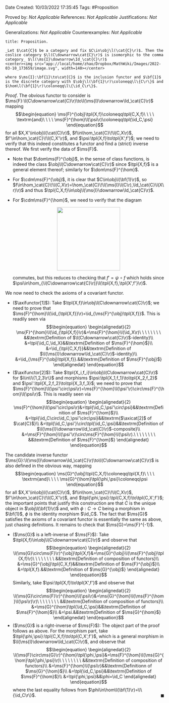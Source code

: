 <div class="topSpace"></div>

Date Created: 10/03/2022 17:35:45
Tags: #Proposition

Proved by: _Not Applicable_
References: _Not Applicable_
Justifications: _Not Applicable_

Generalizations: _Not Applicable_
Counterexamples: _Not Applicable_

``` ad-Proposition
title: Proposition.

_Let $\cat{C}$ be a category and fix $C\in\obj\l(\cat{C}\r)$. Then the coslice category $\l(C\downarrow\cat{C}\r)$ is isomorphic to the comma category_ $\l(\ms{I}\downarrow\Id_\cat{C}\r)$
<center><img src="app://local/home/zhao/Dropbox/MathWiki/Images/2022-03-10_173659/image.svg", width=140></center>

where $\ms{I}:\bf{1}\to\cat{C}$ is the inclusion functor and $\bf{1}$ is the discrete category with $\obj\l(\bf{1}\r)\coloneqq\l\{C\r\}$ and $\hom\l(\bf{1}\r)\coloneqq\l\{\id_C\r\}$.

```

_Proof_. The obvious functor to consider is $\ms{F}:\l(C\downarrow\cat{C}\r)\to\l(\ms{I}\downarrow\Id_\cat{C}\r)$ mapping
$$\begin{equation}
    \ms{F}^{\obj}\tpl{X,f}\coloneqq\tpl{C,X,f}\ \ \ \ \textrm{and}\ \ \ \ \ms{F}^{\hom}\l(\psi\r)\coloneqq\tpl{\id_C,\psi}
\end{equation}$$
for all $X,X'\in\obj\l(\cat{C}\r)$, $f\in\hom_\cat{C}\!\l(C,X\r)$, $f'\in\hom_\cat{C}\!\l(C,X'\r)$, and $\psi:\tpl{X,f}\to\tpl{X',f'}$; we need to verify that this indeed constitutes a functor and find a (strict) inverse thereof. We first verify the data of $\ms{F}$.
* Note that $\dom\ms{F}^{\obj}$, in the sense of class functions, is indeed the class $\obj\l(C\downarrow\cat{C}\r)$ since $\tpl{X,f}$ is a general element thereof; similarly for $\dom\ms{F}^{\hom}$.
* For $\cdm\ms{F}^{\obj}$, it is clear that $C\in\obj\l(\bf{1}\r)$, so $f\in\hom_\cat{C}\!\l(C,X\r)=\hom_\cat{C}\!\l(\ms{I}\l(C\r),\Id_\cat{C}\l(X\r)\r)$ and thus $\tpl{C,X,f}\in\obj\l(\ms{I}\downarrow\Id_\cat{C}\r)$.
* For $\cdm\ms{F}^{\hom}$, we need to verify that the diagram
  <center><img src="app://local/home/zhao/Dropbox/MathWiki/Images/2022-03-10_175541/image.svg", width=200></center>

    commutes, but this reduces to checking that $f'=\psi\circ f$ which holds since $\psi\in\hom_{\l(C\downarrow\cat{C}\r)}\l(\tpl{X,f},\tpl{X',f'}\r)$.

We now need to check the axioms of a covariant functor.
* ($\axifunctor[1]$): Take $\tpl{X,f}\in\obj\l(C\downarrow\cat{C}\r)$; we need to prove that $\ms{F}^{\hom}\l(\id_{\tpl{X,f}}\r)=\id_{\ms{F}^{\obj}\tpl{X,f}}$. This is readily seen via
$$\begin{equation}
    \begin{alignedat}{2}
        \ms{F}^{\hom}\l(\id_{\tpl{X,f}}\r)&=\ms{F}^{\hom}\l(\id_X\r)\ \ \ \ \ \ \ \ &&\textrm{Definition of $\l(C\downarrow\cat{C}\r)$-identity}\\
        &=\tpl{\id_C,\id_X}&&\textrm{Definition of $\ms{F}^{\hom}$}\\
        &=\id_{\tpl{C,X,f}}&&\textrm{Definition of $\l(\ms{I}\downarrow\Id_\cat{C}\r)$-identity}\\
        &=\id_{\ms{F}^{\obj}\tpl{X,f}}.&&\textrm{Definition of $\ms{F}^{\obj}$}
    \end{alignedat}
\end{equation}$$
* ($\axifunctor[2]$): Take $\tpl{X_i,f_i}\in\obj\l(C\downarrow\cat{C}\r)$ for $i\in\l\{1,2,3\r\}$ and morphisms $\psi:\tpl{X_1,f_1}\to\tpl{X_2,f_2}$ and $\psi':\tpl{X_2,f_2}\to\tpl{X_3,f_3}$; we need to prove that $\ms{F}^{\hom}\l(\psi'\circ\psi\r)=\ms{F}^{\hom}\l(\psi'\r)\circ\ms{F}^{\hom}\l(\psi\r)$. This is readily seen via
$$\begin{equation}
    \begin{alignedat}{2}
        \ms{F}^{\hom}\l(\psi'\circ\psi\r)&=\tpl{\id_C,\psi'\circ\psi}&&\textrm{Definition of $\ms{F}^{\hom}$}\\
        &=\tpl{\id_C\circ\id_C,\psi'\circ\psi}&&\textrm{$\axicat[2]$ of $\cat{C}$}\\
        &=\tpl{\id_C,\psi'}\circ\tpl{\id_C,\psi}&&\textrm{Definition of $\l(\ms{I}\downarrow\Id_\cat{C}\r)$-composite}\\
        &=\ms{F}^{\hom}\l(\psi'\r)\circ\ms{F}^{\hom}\l(\psi\r).\ \ \ \ \ \ \ \ &&\textrm{Definition of $\ms{F}^{\hom}$}
    \end{alignedat}
\end{equation}$$

The candidate inverse functor $\ms{G}:\l(\ms{I}\downarrow\Id_\cat{C}\r)\to\l(C\downarrow\cat{C}\r)$ is also defined in the obvious way, mapping
$$\begin{equation}
    \ms{G}^{\obj}\tpl{C,X,f}\coloneqq\tpl{X,f}\ \ \ \ \textrm{and}\ \ \ \ \ms{G}^{\hom}\tpl{\phi,\psi}\coloneqq\psi
\end{equation}$$
for all $X,X'\in\obj\l(\cat{C}\r)$, $f\in\hom_\cat{C}\!\l(C,X\r)$, $f'\in\hom_\cat{C}\!\l(C,X'\r)$, and $\tpl{\phi,\psi}:\tpl{C,X,f}\to\tpl{C,X',f'}$; the important points that justify this construction are that $C$ is the unique object in $\obj\l(\bf{1}\r)$ and, with $\phi:C\to C$ being a morphism in $\bf{1}$, $\phi$ is the identity morphism $\id_C$. The fact that $\ms{G}$ satisfies the axioms of a covariant functor is essentially the same as above, just chasing definitions. It remains to check that $\ms{G}=\ms{F}^{-1}$.
* ($\ms{G}$ is a left-inverse of $\ms{F}$): Take $\tpl{X,f}\in\obj\l(C\downarrow\cat{C}\r)$ and observe that
$$\begin{equation}
    \begin{alignedat}{2}
        \l(\ms{G}\circ\ms{F}\r)^{\obj}\tpl{X,f}&=\ms{G}^{\obj}\l(\ms{F}^{\obj}\tpl{X,f}\r)\ \ \ \ \ \ \ \ &&\textrm{Definition of composition of functors}\\
        &=\ms{G}^{\obj}\tpl{C,X,f}&&\textrm{Definition of $\ms{F}^{\obj}$}\\
        &=\tpl{X,f}.&&\textrm{Definition of $\ms{G}^{\obj}$}
    \end{alignedat}
\end{equation}$$
Similarly, take $\psi:\tpl{X,f}\to\tpl{X',f'}$ and observe that
$$\begin{equation}
    \begin{alignedat}{2}
        \l(\ms{G}\circ\ms{F}\r)^{\hom}\l(\psi\r)&=\ms{G}^{\hom}\l(\ms{F}^{\hom}\l(\psi\r)\r)\ \ \ \ \ \ \ \ &&\textrm{Definition of composition of functors}\\
        &=\ms{G}^{\hom}\tpl{\id_C,\psi}&&\textrm{Definition of $\ms{F}^{\hom}$}\\
        &=\psi.&&\textrm{Definition of $\ms{G}^{\hom}$}
    \end{alignedat}
\end{equation}$$
* ($\ms{G}$ is a right-inverse of $\ms{F}$): The object part of the proof follows as above. For the morphism part, take $\tpl{\phi,\psi}:\tpl{C,X,f}\to\tpl{C,X',f'}$, which is a general morphism in $\l(\ms{I}\downarrow\Id_\cat{C}\r)$, and observe that
$$\begin{equation}
    \begin{alignedat}{2}
        \l(\ms{F}\circ\ms{G}\r)^{\hom}\tpl{\phi,\psi}&=\ms{F}^{\hom}\l(\ms{G}^{\hom}\tpl{\phi,\psi}\r)\ \ \ \ \ \ \ \ &&\textrm{Definition of composition of functors}\\
        &=\ms{F}^{\hom}\l(\psi\r)&&\textrm{Definitionn of $\ms{G}^{\hom}$}\\
        &=\tpl{\id_C,\psi}&&\textrm{Definition of $\ms{F}^{\hom}$}\\
        &=\tpl{\phi,\psi}&&\phi=\id_C
    \end{alignedat}
\end{equation}$$
where the last equality follows from $\phi\in\hom\l(\bf{1}\r)=\l\{\id_C\r\}$.<span style="float:right;">$\blacksquare$</span>
